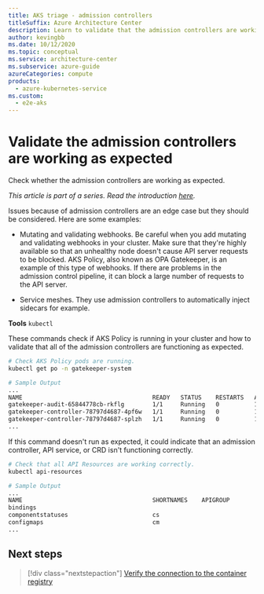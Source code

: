```yaml
---
title: AKS triage - admission controllers
titleSuffix: Azure Architecture Center
description: Learn to validate that the admission controllers are working as expected, as part of a triage step for Azure Kubernetes Service (AKS) clusters.
author: kevingbb
ms.date: 10/12/2020
ms.topic: conceptual
ms.service: architecture-center
ms.subservice: azure-guide
azureCategories: compute
products:
  - azure-kubernetes-service
ms.custom:
  - e2e-aks
---
```


# Validate the admission controllers are working as expected

Check whether the admission controllers are working as expected.

_This article is part of a series. Read the introduction [here](aks-triage-practices.md)._

Issues because of admission controllers are an edge case but they should be considered. Here are some examples:

- Mutating and validating webhooks. Be careful when you add mutating and validating webhooks in your cluster. Make sure that they're highly available so that an unhealthy node doesn't cause API server requests to be blocked. AKS Policy, also known as OPA Gatekeeper, is an example of this type of webhooks. If there are problems in the admission control pipeline, it can block a large number of requests to the API server.

- Service meshes. They use admission controllers to automatically inject sidecars for example.

**Tools**
`kubectl`

These commands check if AKS Policy is running in your cluster and how to validate that all of the admission controllers are functioning as expected.

```bash
# Check AKS Policy pods are running.
kubectl get po -n gatekeeper-system

# Sample Output
...
NAME                                     READY   STATUS    RESTARTS   AGE
gatekeeper-audit-65844778cb-rkflg        1/1     Running   0          163m
gatekeeper-controller-78797d4687-4pf6w   1/1     Running   0          163m
gatekeeper-controller-78797d4687-splzh   1/1     Running   0          163m
...
```

If this command doesn't run as expected, it could indicate that an admission controller, API service, or CRD isn't functioning correctly.

```bash
# Check that all API Resources are working correctly.
kubectl api-resources

# Sample Output
...
NAME                                     SHORTNAMES    APIGROUP                       NAMESPACED   KIND
bindings                                                                              true         Binding
componentstatuses                        cs                                           false        ComponentStatus
configmaps                               cm                                           true         ConfigMap
...
```

## Next steps

> [!div class="nextstepaction"]
> [Verify the connection to the container registry](aks-triage-container-registry.md)
